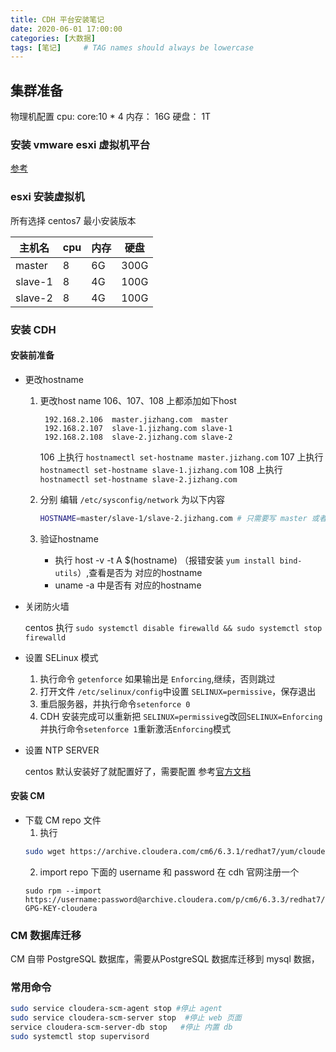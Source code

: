 ```yaml
---
title: CDH 平台安装笔记
date: 2020-06-01 17:00:00
categories: [大数据]
tags: [笔记]     # TAG names should always be lowercase
---
```



## 集群准备

物理机配置
cpu: core:10 * 4
内存： 16G
硬盘： 1T

### 安装 vmware esxi 虚拟机平台

[参考](https://blog.csdn.net/z136370204/article/details/89196909)


### esxi 安装虚拟机
所有选择 centos7 最小安装版本

|主机名|cpu|内存|硬盘|
|---|---|---|---
|master|8|6G|300G|
|slave-1|8|4G|100G|
|slave-2|8|4G|100G|

### 安装 CDH

#### 安装前准备
- 更改hostname
  1. 更改host name
     106、107、108 上都添加如下host
     ```
      192.168.2.106  master.jizhang.com  master
      192.168.2.107  slave-1.jizhang.com slave-1
      192.168.2.108  slave-2.jizhang.com slave-2
     ```

     106 上执行  `hostnamectl set-hostname master.jizhang.com`
     107 上执行 `hostnamectl set-hostname slave-1.jizhang.com`
     108 上执行 `hostnamectl set-hostname slave-2.jizhang.com`
  2. 分别 编辑 `/etc/sysconfig/network` 为以下内容
     ```bash
     HOSTNAME=master/slave-1/slave-2.jizhang.com # 只需要写 master 或者slave
     ```

  3. 验证hostname
     - 执行 host -v -t A $(hostname) （报错安装 `yum install bind-utils`）,查看是否为 对应的hostname
     - uname -a 中是否有 对应的hostname
- 关闭防火墙

   centos 执行 `sudo systemctl disable firewalld && sudo systemctl stop firewalld`
- 设置 SELinux 模式
  1. 执行命令 `getenforce` 如果输出是 `Enforcing`,继续，否则跳过
  2. 打开文件 `/etc/selinux/config`中设置 `SELINUX=permissive`，保存退出
  3. 重启服务器，并执行命令`setenforce 0`
  4. CDH 安装完成可以重新把 `SELINUX=permissive`g改回`SELINUX=Enforcing`并执行命令`setenforce 1`重新激活`Enforcing`模式
- 设置 NTP SERVER

  centos 默认安装好了就配置好了，需要配置 参考[官方文档](https://docs.cloudera.com/documentation/enterprise/6/latest/topics/install_cdh_enable_ntp.html)

#### 安装 CM
- 下载 CM repo 文件
  1. 执行
    ```bash
    sudo wget https://archive.cloudera.com/cm6/6.3.1/redhat7/yum/cloudera-manager.repo -P /etc/yum.repos.d/
    ```
  2. import repo
    下面的 username 和 password 在 cdh 官网注册一个
    ```
    sudo rpm --import https://username:password@archive.cloudera.com/p/cm6/6.3.3/redhat7/yum/RPM-GPG-KEY-cloudera
    ```

### CM 数据库迁移
CM 自带 PostgreSQL 数据库，需要从PostgreSQL 数据库迁移到 mysql 数据，


### 常用命令
```bash
sudo service cloudera-scm-agent stop #停止 agent
sudo service cloudera-scm-server stop  #停止 web 页面
service cloudera-scm-server-db stop   #停止 内置 db
sudo systemctl stop supervisord
```



